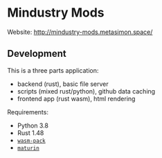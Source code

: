 # Mindustry Mods

Website: http://mindustry-mods.metasimon.space/

## Development

This is a three parts application:

- backend (rust), basic file server
- scripts (mixed rust/python), github data caching
- frontend app (rust wasm), html rendering

Requirements:

- Python 3.8
- Rust 1.48
- [`wasm-pack`](https://github.com/rustwasm/wasm-pack)
- [`maturin`](https://github.com/PyO3/maturin)
